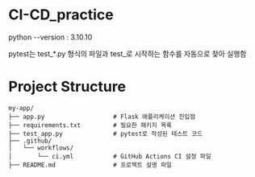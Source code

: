 # CI-CD_practice

python --version : 3.10.10

pytest는 test_*.py 형식의 파일과 test_로 시작하는 함수를 자동으로 찾아 실행함

# Project Structure

```plaintext
my-app/
├── app.py                   # Flask 애플리케이션 진입점
├── requirements.txt         # 필요한 패키지 목록
├── test_app.py              # pytest로 작성된 테스트 코드
├── .github/
│   └── workflows/
│       └── ci.yml           # GitHub Actions CI 설정 파일
├── README.md                # 프로젝트 설명 파일
